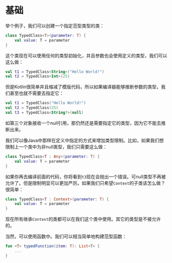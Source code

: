 # 基础

举个例子，我们可以创建一个指定范型类型的类：

```kotlin
class TypedClass<T>(parameter: T) {
    val value: T = parameter
}
```

这个类现在可以使用任何的类型初始化，并且参数也会使用定义的类型，我们可以这么做：

```kotlin
val t1 = TypedClass<String>("Hello World!")
val t2 = TypedClass<Int>(25)
```

但是Kotlin很简单并且缩减了模版代码，所以如果编译器能够推断参数的类型，我们甚至也就不需要去指定它：

```kotlin
val t1 = TypedClass("Hello World!")
val t2 = TypedClass(25)
val t3 = TypedClass<String?>(null)
```

如第三个对象接收一个null引用，那仍然还是需要指定它的类型，因为它不能去推断出来。

我们可以像Java中那样在定义中指定的方式来增加类型限制。比如，如果我们想限制上一个类中为非null类型，我们只需要这么做：

```kotlin
class TypedClass<T : Any>(parameter: T) { 
	val value: T = parameter
}
```

如果你再去编译前面的代码，你将看到`t3`现在会抛出一个错误。可null类型不再被允许了。但是限制明显可以更加严厉。如果我们只希望`Context`的子类该怎么做？很简单：

```kotlin
class TypedClass<T : Context>(parameter: T) { 
	val value: T = parameter
}
```

现在所有继承`Context`的类都可以在我们这个类中使用。其它的类型是不被允许的。

当然，可以使用函数中。我们可以相当简单地构建范型函数：

```kotlin
fun <T> typedFunction(item: T): List<T> {
	...
}
```